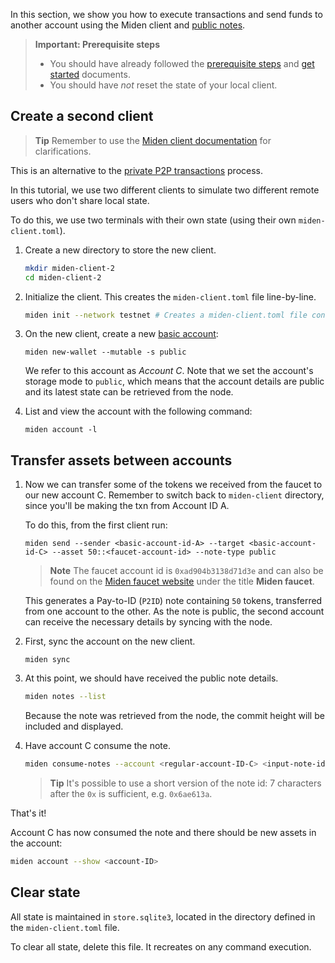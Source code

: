 In this section, we show you how to execute transactions and send funds to another account using the Miden client and [public notes](https://0xMiden.github.io/miden-docs/miden-base/architecture/notes.html#note-storage-mode).

> **Important: Prerequisite steps**
> - You should have already followed the [prerequisite steps](prerequisites.md) and [get started](create-account-use-faucet.md) documents.
> - You should have *not* reset the state of your local client.

## Create a second client

> **Tip**
> Remember to use the [Miden client documentation](https://0xMiden.github.io/miden-docs/miden-client/cli-reference.html) for clarifications.

This is an alternative to the [private P2P transactions](p2p-private.md) process.

In this tutorial, we use two different clients to simulate two different remote users who don't share local state.

To do this, we use two terminals with their own state (using their own `miden-client.toml`).

1. Create a new directory to store the new client.

    ```sh
    mkdir miden-client-2
    cd miden-client-2
    ```

2. Initialize the client. This creates the `miden-client.toml` file line-by-line.

    ```sh
    miden init --network testnet # Creates a miden-client.toml file configured with the testnet node's IP
    ```

3. On the new client, create a new [basic account](https://0xMiden.github.io/miden-docs/miden-base/architecture/accounts.html):

    ```shell
    miden new-wallet --mutable -s public
    ```

    We refer to this account as _Account C_. Note that we set the account's storage mode to `public`, which means that the account details are public and its latest state can be retrieved from the node.

4. List and view the account with the following command:

      ```shell
      miden account -l
      ```

## Transfer assets between accounts

1. Now we can transfer some of the tokens we received from the faucet to our new account C. Remember to switch back to `miden-client` directory, since you'll be making the txn from Account ID A.

    To do this, from the first client run:

    ```shell
    miden send --sender <basic-account-id-A> --target <basic-account-id-C> --asset 50::<faucet-account-id> --note-type public
    ```

    > **Note**
    > The faucet account id is `0xad904b3138d71d3e` and can also be found on the [Miden faucet website](https://testnet.miden.io/) under the title **Miden faucet**.

    This generates a Pay-to-ID (`P2ID`) note containing `50` tokens, transferred from one account to the other. As the note is public, the second account can receive the necessary details by syncing with the node.

2. First, sync the account on the new client.

    ```shell
    miden sync
    ```

3. At this point, we should have received the public note details. 

    ```sh
    miden notes --list
    ```

    Because the note was retrieved from the node, the commit height will be included and displayed.

4. Have account C consume the note.

    ```sh
    miden consume-notes --account <regular-account-ID-C> <input-note-id>
    ```

    > **Tip**
    > It's possible to use a short version of the note id: 7 characters after the `0x` is sufficient, e.g. `0x6ae613a`.

That's it!

Account C has now consumed the note and there should be new assets in the account:

```sh
miden account --show <account-ID> 
```

## Clear state

All state is maintained in `store.sqlite3`, located in the directory defined in the `miden-client.toml` file. 

To clear all state, delete this file. It recreates on any command execution.
